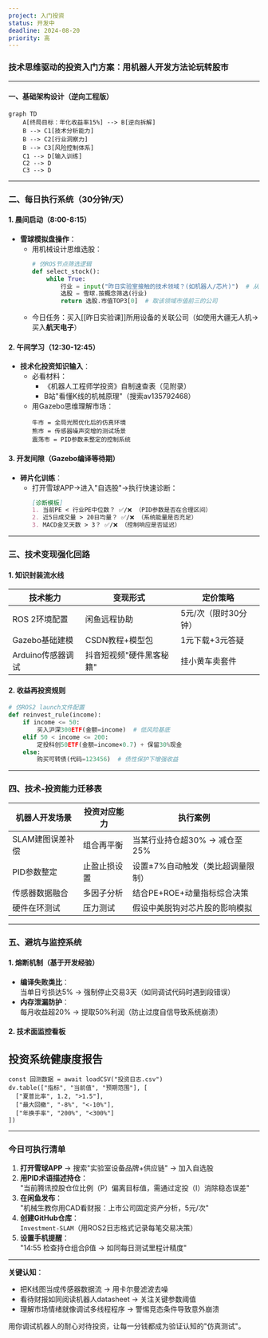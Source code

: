 ```yaml
---
project: 入门投资
status: 开发中
deadline: 2024-08-20
priority: 高
---
```

### **技术思维驱动的投资入门方案：用机器人开发方法论玩转股市**

---

#### **一、基础架构设计（逆向工程版）**
```mermaid
graph TD
    A[终局目标：年化收益率15%] --> B[逆向拆解]
    B --> C1[技术分析能力]
    B --> C2[行业洞察力]
    B --> C3[风险控制体系]
    C1 --> D[输入训练]
    C2 --> D
    C3 --> D
```

---

### **二、每日执行系统（30分钟/天）**

#### **1. 晨间启动（8:00-8:15）**
- **雪球模拟盘操作**：
  - 用机械设计思维选股：  
    ```python
    # 仿ROS节点筛选逻辑
    def select_stock():
        while True:
            行业 = input("昨日实验室接触的技术领域？(如机器人/芯片)")  # 从日常学习提取线索
            选股 = 雪球.按概念筛选(行业)
            return 选股.市值TOP3[0]  # 取该领域市值前三的公司
    ```
  - 今日任务：买入[[昨日实验课]]所用设备的关联公司（如使用大疆无人机→买入**航天电子**）

#### **2. 午间学习（12:30-12:45）**
- **技术化投资知识输入**：
  - 必看材料：
    - 《机器人工程师学投资》自制速查表（见附录）
    - B站"看懂K线的机械原理"（搜索av135792468）
  - 用Gazebo思维理解市场：
    ```
    牛市 = 全局光照优化后的仿真环境
    熊市 = 传感器噪声突增的测试场景
    震荡市 = PID参数未整定的控制系统
    ```

#### **3. 开发间隙（Gazebo编译等待期）**
- **碎片化训练**：
  - 打开雪球APP→进入"自选股"→执行快速诊断：
    ```markdown
    [诊断模板]
    1. 当前PE < 行业PE中位数？ ✅/❌ （PID参数是否在合理区间）
    2. 近5日成交量 > 20日均量？ ✅/❌ （系统能量是否充足）
    3. MACD金叉天数 > 3？ ✅/❌ （控制响应是否延迟）
    ```

---

### **三、技术变现强化回路**

#### **1. 知识封装流水线**
| 技术能力                | 变现形式                  | 定价策略              |
|-------------------------|---------------------------|-----------------------|
| ROS 2环境配置           | 闲鱼远程协助              | 5元/次（限时30分钟）  |
| Gazebo基础建模          | CSDN教程+模型包           | 1元下载+3元答疑       |
| Arduino传感器调试       | 抖音短视频"硬件黑客秘籍"   | 挂小黄车卖套件        |

#### **2. 收益再投资规则**
```python
# 仿ROS2 launch文件配置
def reinvest_rule(income):
    if income <= 50:
        买入沪深300ETF(金额=income)  # 低风险基底
    elif 50 < income <= 200:
        定投科创50ETF(金额=income×0.7) + 保留30%现金 
    else:
        购买可转债(代码=123456)  # 债性保护下增强收益
```

---

### **四、技术-投资能力迁移表**

| 机器人开发场景          | 投资对应能力              | 执行案例                          |
|-------------------------|---------------------------|-----------------------------------|
| SLAM建图误差补偿        | 组合再平衡                | 当某行业持仓超30% → 减仓至25%     |
| PID参数整定             | 止盈止损设置              | 设置±7%自动触发（类比超调量限制）  |
| 传感器数据融合          | 多因子分析                | 结合PE+ROE+动量指标综合决策        |
| 硬件在环测试            | 压力测试                  | 假设中美脱钩对芯片股的影响模拟      |

---

### **五、避坑与监控系统**

#### **1. 熔断机制（基于开发经验）**
- **编译失败类比**：  
  当单日亏损达5% → 强制停止交易3天（如同调试代码时遇到段错误）  
- **内存泄漏防护**：  
  每月收益超20% → 提取50%利润（防止过度自信导致系统崩溃）  

#### **2. 技术面监控看板**
## 投资系统健康度报告

```dataviewjs
const 回测数据 = await loadCSV("投资日志.csv")
dv.table(["指标", "当前值", "预期范围"], [
  ["夏普比率", 1.2, ">1.5"], 
  ["最大回撤", "-8%", "<-10%"],
  ["年换手率", "200%", "<300%"]
])
```
---

### **今日可执行清单**
1. **打开雪球APP** → 搜索"实验室设备品牌+供应链" → 加入自选股  
2. **用PID术语描述持仓**：  
   "当前腾讯控股仓位比例（P）偏离目标值，需通过定投（I）消除稳态误差"  
3. **在闲鱼发布**：  
   "机械生教你用CAD看财报：上市公司固定资产分析，5元/次"  
4. **创建GitHub仓库**：  
   `Investment-SLAM`（用ROS2日志格式记录每笔交易决策）  
5. **设置手机提醒**：  
   "14:55 检查持仓组合β值 → 如同每日测试里程计精度"  

---

**关键认知**：  
- 把K线图当成传感器数据流 → 用卡尔曼滤波去噪  
- 看待财报如同阅读机器人datasheet → 关注关键参数阈值  
- 理解市场情绪就像调试多线程程序 → 警惕竞态条件导致意外崩溃  

用你调试机器人的耐心对待投资，让每一分钱都成为验证认知的"仿真测试"。